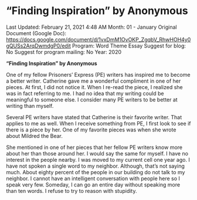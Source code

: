 # “Finding Inspiration” by Anonymous

Last Updated: February 21, 2021 4:48 AM
Month: 01 - January
Original Document (Google Doc): https://docs.google.com/document/d/1vxDmM1OvOKP_ZgqbV_RhwHOH4y0gQUSs2ArqDwmdgP0/edit
Program: Word Theme Essay
Suggest for blog: No
Suggest for program mailing: No
Year: 2020

**“Finding Inspiration” by Anonymous**

One of my fellow Prisoners’ Express (PE) writers has inspired me to become a better writer. Catherine gave me a wonderful compliment in one of her pieces. At first, I did not notice it. When I re-read the piece, I realized she was in fact referring to me. I had no idea that my writing could be meaningful to someone else. I consider many PE writers to be better at writing than myself.

Several PE writers have stated that Catherine is their favorite writer. That applies to me as well. When I receive something from PE, I first look to see if there is a piece by her. One of my favorite pieces was when she wrote about Mildred the Bear.

She mentioned in one of her pieces that her fellow PE writers know more about her than those around her. I would say the same for myself. I have no interest in the people nearby. I was moved to my current cell one year ago. I have not spoken a single word to my neighbor. Although, that’s not saying much. About eighty percent of the people in our building do not talk to my neighbor. I cannot have an intelligent conversation with people here so I speak very few. Someday, I can go an entire day without speaking more than ten words. I refuse to try to reason with stupidity.